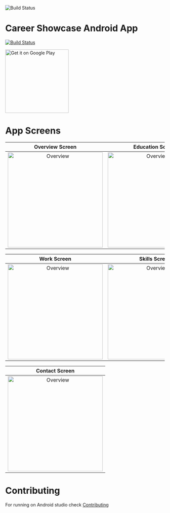 ![Build Status](app/src/main/res/mipmap-xxxhdpi/ic_launcher.png)

# Career Showcase Android App

[![Build Status](https://travis-ci.com/AlAskalany/CareerShowcase.svg?branch=master)](https://travis-ci.com/AlAskalany/CareerShowcase)

[<img src="docs\images\stores\320px-Get_it_on_Google_play.svg.png" alt="Get it on Google Play" title="Title" height="" width="200"/>](https://play.google.com/store/apps/details?id=com.alaskalany.careershowcase)

# App Screens

**Overview Screen** | **Education Screen**
:---:|:---:
<img src="docs/images/screenshots/Screenshot_1_overview_frame.png" title="Overview" height="" width="300">|<img src="docs/images/screenshots/Screenshot_2_education_frame.png" title="Overview" height="" width="300">

**Work Screen** | **Skills Screen**
:---:|:---:
<img src="docs/images/screenshots/Screenshot_3_work_frame.png" title="Overview" height="" width="300">|<img src="docs/images/screenshots/Screenshot_4_skills_frame.png" title="Overview" height="" width="300">

| **Contact Screen** |
|:---:|
| <img src="docs/images/screenshots/Screenshot_5_contact_frame.png" title="Overview" height="" width="300"> |

# Contributing

For running on Android studio check [Contributing](docs/CONTRIBUTING.md)
